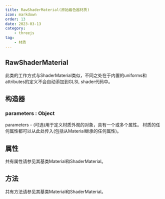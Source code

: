 ```yaml
---
title: RawShaderMaterial(原始着色器材质)
icon: markdown
order: 13
date: 2023-03-13
category:
    - threejs
tag:
    - 材质
---
```


## RawShaderMaterial

此类的工作方式与ShaderMaterial类似，不同之处在于内置的uniforms和attributes的定义不会自动添加到GLSL shader代码中。

## 构造器

### parameters : Object

parameters - (可选)用于定义材质外观的对象，具有一个或多个属性。 材质的任何属性都可以从此处传入(包括从Material继承的任何属性)。

## 属性

共有属性请参见其基类Material和ShaderMaterial。

## 方法

共有方法请参见其基类Material和ShaderMaterial。
